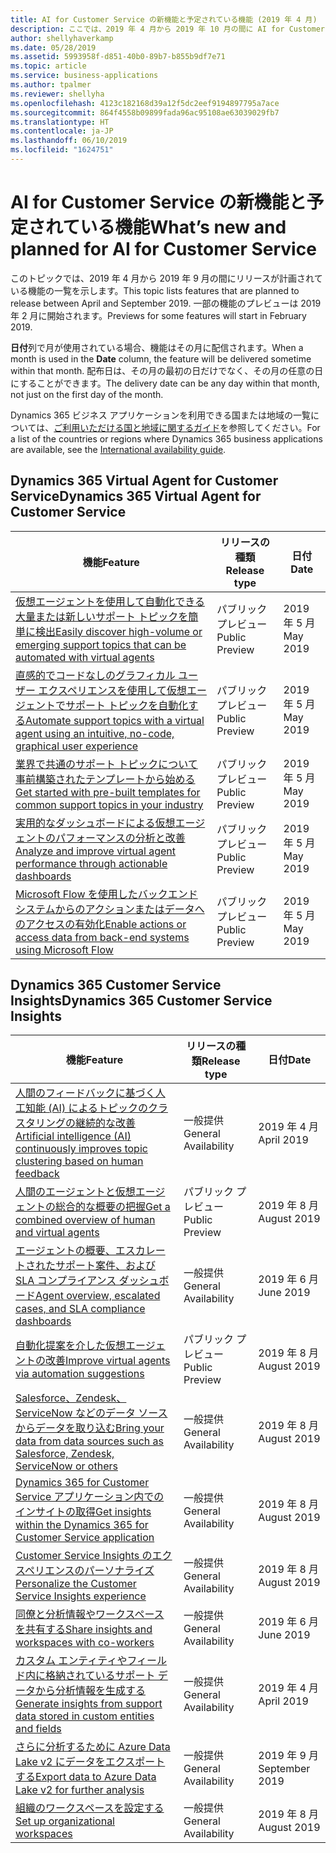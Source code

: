 ```yaml
---
title: AI for Customer Service の新機能と予定されている機能 (2019 年 4 月)
description: ここでは、2019 年 4 月から 2019 年 10 月の間に AI for Customer Service でリリースが計画されている機能の一覧を示します。
author: shellyhaverkamp
ms.date: 05/28/2019
ms.assetid: 5993958f-d851-40b0-89b7-b855b9df7e71
ms.topic: article
ms.service: business-applications
ms.author: tpalmer
ms.reviewer: shellyha
ms.openlocfilehash: 4123c182168d39a12f5dc2eef9194897795a7ace
ms.sourcegitcommit: 864f4558b09899fada96ac95108ae63039029fb7
ms.translationtype: HT
ms.contentlocale: ja-JP
ms.lasthandoff: 06/10/2019
ms.locfileid: "1624751"
---
```

#  <a name="whats-new-and-planned-for-ai-for-customer-service"></a><span data-ttu-id="066e2-103">AI for Customer Service の新機能と予定されている機能</span><span class="sxs-lookup"><span data-stu-id="066e2-103">What’s new and planned for AI for Customer Service</span></span>

<span data-ttu-id="066e2-104">このトピックでは、2019 年 4 月から 2019 年 9 月の間にリリースが計画されている機能の一覧を示します。</span><span class="sxs-lookup"><span data-stu-id="066e2-104">This topic lists features that are planned to release between April and September 2019.</span></span> <span data-ttu-id="066e2-105">一部の機能のプレビューは 2019 年 2 月に開始されます。</span><span class="sxs-lookup"><span data-stu-id="066e2-105">Previews for some features will start in February 2019.</span></span>

<span data-ttu-id="066e2-106">**日付**列で月が使用されている場合、機能はその月に配信されます。</span><span class="sxs-lookup"><span data-stu-id="066e2-106">When a month is used in the **Date** column, the feature will be delivered sometime within that month.</span></span> <span data-ttu-id="066e2-107">配布日は、その月の最初の日だけでなく、その月の任意の日にすることができます。</span><span class="sxs-lookup"><span data-stu-id="066e2-107">The delivery date can be any day within that month, not just on the first day of the month.</span></span>

<span data-ttu-id="066e2-108">Dynamics 365 ビジネス アプリケーションを利用できる国または地域の一覧については、[ご利用いただける国と地域に関するガイド](https://aka.ms/dynamics_365_international_availability_deck)を参照してください。</span><span class="sxs-lookup"><span data-stu-id="066e2-108">For a list of the countries or regions where Dynamics 365 business applications are available, see the [International availability guide](https://aka.ms/dynamics_365_international_availability_deck).</span></span>


## <a name="dynamics-365-virtual-agent-for-customer-service"></a><span data-ttu-id="066e2-109">Dynamics 365 Virtual Agent for Customer Service</span><span class="sxs-lookup"><span data-stu-id="066e2-109">Dynamics 365 Virtual Agent for Customer Service</span></span>

| <span data-ttu-id="066e2-110">機能</span><span class="sxs-lookup"><span data-stu-id="066e2-110">Feature</span></span>      | <span data-ttu-id="066e2-111">リリースの種類</span><span class="sxs-lookup"><span data-stu-id="066e2-111">Release type</span></span>         | <span data-ttu-id="066e2-112">日付</span><span class="sxs-lookup"><span data-stu-id="066e2-112">Date</span></span>                |
|--------------|----------------------|-------------------------------------|
| [<span data-ttu-id="066e2-113">仮想エージェントを使用して自動化できる大量または新しいサポート トピックを簡単に検出</span><span class="sxs-lookup"><span data-stu-id="066e2-113">Easily discover high-volume or emerging support topics that can be automated with virtual agents</span></span>](virtual-agent/discover-topics.md)    | <span data-ttu-id="066e2-114">パブリック プレビュー</span><span class="sxs-lookup"><span data-stu-id="066e2-114">Public Preview</span></span>     | <span data-ttu-id="066e2-115">2019 年 5 月</span><span class="sxs-lookup"><span data-stu-id="066e2-115">May 2019</span></span>                          |
| [<span data-ttu-id="066e2-116">直感的でコードなしのグラフィカル ユーザー エクスペリエンスを使用して仮想エージェントでサポート トピックを自動化する</span><span class="sxs-lookup"><span data-stu-id="066e2-116">Automate support topics with a virtual agent using an intuitive, no-code, graphical user experience</span></span>](virtual-agent/intuitive-user-experience.md) | <span data-ttu-id="066e2-117">パブリック プレビュー</span><span class="sxs-lookup"><span data-stu-id="066e2-117">Public Preview</span></span>       | <span data-ttu-id="066e2-118">2019 年 5 月</span><span class="sxs-lookup"><span data-stu-id="066e2-118">May 2019</span></span>                          |
| [<span data-ttu-id="066e2-119">業界で共通のサポート トピックについて事前構築されたテンプレートから始める</span><span class="sxs-lookup"><span data-stu-id="066e2-119">Get started with pre-built templates for common support topics in your industry</span></span>](virtual-agent/pre-built-templates.md) | <span data-ttu-id="066e2-120">パブリック プレビュー</span><span class="sxs-lookup"><span data-stu-id="066e2-120">Public Preview</span></span>       | <span data-ttu-id="066e2-121">2019 年 5 月</span><span class="sxs-lookup"><span data-stu-id="066e2-121">May 2019</span></span>                          |
| [<span data-ttu-id="066e2-122">実用的なダッシュボードによる仮想エージェントのパフォーマンスの分析と改善</span><span class="sxs-lookup"><span data-stu-id="066e2-122">Analyze and improve virtual agent performance through actionable dashboards</span></span>](virtual-agent/intuitive-dashboards.md) | <span data-ttu-id="066e2-123">パブリック プレビュー</span><span class="sxs-lookup"><span data-stu-id="066e2-123">Public Preview</span></span>| <span data-ttu-id="066e2-124">2019 年 5 月</span><span class="sxs-lookup"><span data-stu-id="066e2-124">May 2019</span></span>   |
| [<span data-ttu-id="066e2-125">Microsoft Flow を使用したバックエンド システムからのアクションまたはデータへのアクセスの有効化</span><span class="sxs-lookup"><span data-stu-id="066e2-125">Enable actions or access data from back-end systems using Microsoft Flow</span></span>](virtual-agent/using-flow.md) | <span data-ttu-id="066e2-126">パブリック プレビュー</span><span class="sxs-lookup"><span data-stu-id="066e2-126">Public Preview</span></span> | <span data-ttu-id="066e2-127">2019 年 5 月</span><span class="sxs-lookup"><span data-stu-id="066e2-127">May 2019</span></span>|

## <a name="dynamics-365-customer-service-insights"></a><span data-ttu-id="066e2-128">Dynamics 365 Customer Service Insights</span><span class="sxs-lookup"><span data-stu-id="066e2-128">Dynamics 365 Customer Service Insights</span></span>

| <span data-ttu-id="066e2-129">機能</span><span class="sxs-lookup"><span data-stu-id="066e2-129">Feature</span></span>    | <span data-ttu-id="066e2-130">リリースの種類</span><span class="sxs-lookup"><span data-stu-id="066e2-130">Release type</span></span>         | <span data-ttu-id="066e2-131">日付</span><span class="sxs-lookup"><span data-stu-id="066e2-131">Date</span></span> |
|------------|----------------------|----------------------|
| [<span data-ttu-id="066e2-132">人間のフィードバックに基づく人工知能 (AI) によるトピックのクラスタリングの継続的な改善</span><span class="sxs-lookup"><span data-stu-id="066e2-132">Artificial intelligence (AI) continuously improves topic clustering based on human feedback</span></span>](insights/continuous-ai-improvement.md) | <span data-ttu-id="066e2-133">一般提供</span><span class="sxs-lookup"><span data-stu-id="066e2-133">General Availability</span></span> | <span data-ttu-id="066e2-134">2019 年 4 月</span><span class="sxs-lookup"><span data-stu-id="066e2-134">April 2019</span></span>             |
| [<span data-ttu-id="066e2-135">人間のエージェントと仮想エージェントの総合的な概要の把握</span><span class="sxs-lookup"><span data-stu-id="066e2-135">Get a combined overview of human and virtual agents</span></span>](insights/combined-human-bot-metrics.md) | <span data-ttu-id="066e2-136">パブリック プレビュー</span><span class="sxs-lookup"><span data-stu-id="066e2-136">Public Preview</span></span> | <span data-ttu-id="066e2-137">2019 年 8 月</span><span class="sxs-lookup"><span data-stu-id="066e2-137">August 2019</span></span>  |
| [<span data-ttu-id="066e2-138">エージェントの概要、エスカレートされたサポート案件、および SLA コンプライアンス ダッシュボード</span><span class="sxs-lookup"><span data-stu-id="066e2-138">Agent overview, escalated cases, and SLA compliance dashboards</span></span>](insights/more-dashboard.md) | <span data-ttu-id="066e2-139">一般提供</span><span class="sxs-lookup"><span data-stu-id="066e2-139">General Availability</span></span> | <span data-ttu-id="066e2-140">2019 年 6 月</span><span class="sxs-lookup"><span data-stu-id="066e2-140">June 2019</span></span>  |
| [<span data-ttu-id="066e2-141">自動化提案を介した仮想エージェントの改善</span><span class="sxs-lookup"><span data-stu-id="066e2-141">Improve virtual agents via automation suggestions</span></span>](insights/improve-bot-with-topic-suggestion.md) | <span data-ttu-id="066e2-142">パブリック プレビュー</span><span class="sxs-lookup"><span data-stu-id="066e2-142">Public Preview</span></span>  | <span data-ttu-id="066e2-143">2019 年 8 月</span><span class="sxs-lookup"><span data-stu-id="066e2-143">August 2019</span></span>  |
| [<span data-ttu-id="066e2-144">Salesforce、Zendesk、ServiceNow などのデータ ソースからデータを取り込む</span><span class="sxs-lookup"><span data-stu-id="066e2-144">Bring your data from data sources such as Salesforce, Zendesk, ServiceNow or others</span></span>](insights/more-data-sources-support.md) | <span data-ttu-id="066e2-145">一般提供</span><span class="sxs-lookup"><span data-stu-id="066e2-145">General Availability</span></span> | <span data-ttu-id="066e2-146">2019 年 8 月</span><span class="sxs-lookup"><span data-stu-id="066e2-146">August 2019</span></span>   |
| [<span data-ttu-id="066e2-147">Dynamics 365 for Customer Service アプリケーション内でのインサイトの取得</span><span class="sxs-lookup"><span data-stu-id="066e2-147">Get insights within the Dynamics 365 for Customer Service application</span></span>](insights/integrated-experience-with-dynamics-365-for-customer-service.md)   | <span data-ttu-id="066e2-148">一般提供</span><span class="sxs-lookup"><span data-stu-id="066e2-148">General Availability</span></span> | <span data-ttu-id="066e2-149">2019 年 8 月</span><span class="sxs-lookup"><span data-stu-id="066e2-149">August 2019</span></span>             |
| [<span data-ttu-id="066e2-150">Customer Service Insights のエクスペリエンスのパーソナライズ</span><span class="sxs-lookup"><span data-stu-id="066e2-150">Personalize the Customer Service Insights experience</span></span>](insights/personalized-experience.md)  | <span data-ttu-id="066e2-151">一般提供</span><span class="sxs-lookup"><span data-stu-id="066e2-151">General Availability</span></span> | <span data-ttu-id="066e2-152">2019 年 8 月</span><span class="sxs-lookup"><span data-stu-id="066e2-152">August 2019</span></span>  |
| [<span data-ttu-id="066e2-153">同僚と分析情報やワークスペースを共有する</span><span class="sxs-lookup"><span data-stu-id="066e2-153">Share insights and workspaces with co-workers</span></span>](insights/workspace-sharing.md)  | <span data-ttu-id="066e2-154">一般提供</span><span class="sxs-lookup"><span data-stu-id="066e2-154">General Availability</span></span> | <span data-ttu-id="066e2-155">2019 年 6 月</span><span class="sxs-lookup"><span data-stu-id="066e2-155">June 2019</span></span>             |
| [<span data-ttu-id="066e2-156">カスタム エンティティやフィールド内に格納されているサポート データから分析情報を生成する</span><span class="sxs-lookup"><span data-stu-id="066e2-156">Generate insights from support data stored in custom entities and fields</span></span>](insights/custom-entities-support.md) | <span data-ttu-id="066e2-157">一般提供</span><span class="sxs-lookup"><span data-stu-id="066e2-157">General Availability</span></span> | <span data-ttu-id="066e2-158">2019 年 4 月</span><span class="sxs-lookup"><span data-stu-id="066e2-158">April 2019</span></span>             |
| [<span data-ttu-id="066e2-159">さらに分析するために Azure Data Lake v2 にデータをエクスポートする</span><span class="sxs-lookup"><span data-stu-id="066e2-159">Export data to Azure Data Lake v2 for further analysis</span></span>](insights/export-data-to-azure-data-lake-v2.md)  | <span data-ttu-id="066e2-160">一般提供</span><span class="sxs-lookup"><span data-stu-id="066e2-160">General Availability</span></span> | <span data-ttu-id="066e2-161">2019 年 9 月</span><span class="sxs-lookup"><span data-stu-id="066e2-161">September 2019</span></span>      |
| [<span data-ttu-id="066e2-162">組織のワークスペースを設定する</span><span class="sxs-lookup"><span data-stu-id="066e2-162">Set up organizational workspaces</span></span>](insights/setup-organizational-workspace.md)  | <span data-ttu-id="066e2-163">一般提供</span><span class="sxs-lookup"><span data-stu-id="066e2-163">General Availability</span></span> | <span data-ttu-id="066e2-164">2019 年 8 月</span><span class="sxs-lookup"><span data-stu-id="066e2-164">August 2019</span></span>       |
